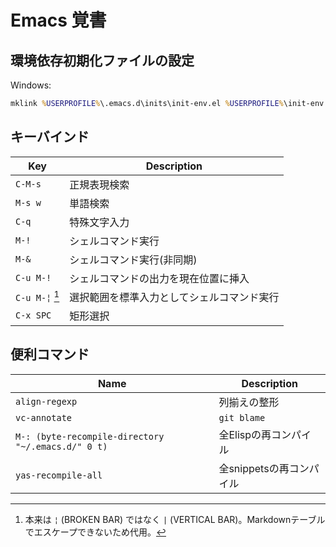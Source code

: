 # Emacs 覚書

## 環境依存初期化ファイルの設定

Windows:

```bat
mklink %USERPROFILE%\.emacs.d\inits\init-env.el %USERPROFILE%\init-env.el
```

## キーバインド

| Key            | Description                                |
| -------------- | ------------------------------------------ |
| `C-M-s`        | 正規表現検索                               |
| `M-s w`        | 単語検索                                   |
| `C-q`          | 特殊文字入力                               |
| `M-!`          | シェルコマンド実行                         |
| `M-&`          | シェルコマンド実行(非同期)                 |
| `C-u M-!`      | シェルコマンドの出力を現在位置に挿入       |
| `C-u M-¦` [^1] | 選択範囲を標準入力としてシェルコマンド実行 |
| `C-x SPC`      | 矩形選択                                   |

[^1]: 本来は `¦` (BROKEN BAR) ではなく `|` (VERTICAL BAR)。Markdownテーブルでエスケープできないため代用。

## 便利コマンド

| Name                                               | Description              |
| -------------------------------------------------- | ------------------------ |
| `align-regexp`                                     | 列揃えの整形             |
| `vc-annotate`                                      | `git blame`              |
| `M-: (byte-recompile-directory "~/.emacs.d/" 0 t)` | 全Elispの再コンパイル    |
| `yas-recompile-all`                                | 全snippetsの再コンパイル |
